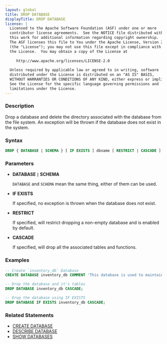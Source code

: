 ```yaml
---
layout: global
title: DROP DATABASE
displayTitle: DROP DATABASE
license: |
  Licensed to the Apache Software Foundation (ASF) under one or more
  contributor license agreements.  See the NOTICE file distributed with
  this work for additional information regarding copyright ownership.
  The ASF licenses this file to You under the Apache License, Version 2.0
  (the "License"); you may not use this file except in compliance with
  the License.  You may obtain a copy of the License at
 
     http://www.apache.org/licenses/LICENSE-2.0
 
  Unless required by applicable law or agreed to in writing, software
  distributed under the License is distributed on an "AS IS" BASIS,
  WITHOUT WARRANTIES OR CONDITIONS OF ANY KIND, either express or implied.
  See the License for the specific language governing permissions and
  limitations under the License.
---
```


### Description

Drop a database and delete the directory associated with the database from the file system. An 
exception will be thrown if the database does not exist in the system. 

### Syntax

```sql
DROP { DATABASE | SCHEMA } [ IF EXISTS ] dbname [ RESTRICT | CASCADE ]
```

### Parameters

* **DATABASE `|` SCHEMA**

    `DATABASE` and `SCHEMA` mean the same thing, either of them can be used.

* **IF EXISTS**

    If specified, no exception is thrown when the database does not exist.

* **RESTRICT**

    If specified, will restrict dropping a non-empty database and is enabled by default.

* **CASCADE**

    If specified, will drop all the associated tables and functions.

### Examples

```sql
-- Create `inventory_db` Database
CREATE DATABASE inventory_db COMMENT 'This database is used to maintain Inventory';

-- Drop the database and it's tables
DROP DATABASE inventory_db CASCADE;

-- Drop the database using IF EXISTS
DROP DATABASE IF EXISTS inventory_db CASCADE;
```

### Related Statements

* [CREATE DATABASE](sql-ref-syntax-ddl-create-database.html)
* [DESCRIBE DATABASE](sql-ref-syntax-aux-describe-database.html)
* [SHOW DATABASES](sql-ref-syntax-aux-show-databases.html)


